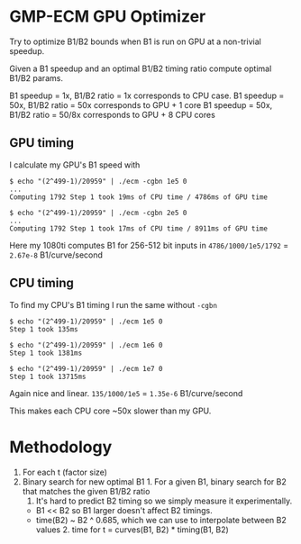 # GMP-ECM GPU Optimizer

Try to optimize B1/B2 bounds when B1 is run on GPU at a non-trivial speedup.

Given a B1 speedup and an optimal B1/B2 timing ratio compute optimal B1/B2 params.

B1 speedup = 1x, B1/B2 ratio = 1x corresponds to CPU case.
B1 speedup = 50x, B1/B2 ratio = 50x corresponds to GPU + 1 core
B1 speedup = 50x, B1/B2 ratio = 50/8x corresponds to GPU + 8 CPU cores

## GPU timing

I calculate my GPU's B1 speed with

```
$ echo "(2^499-1)/20959" | ./ecm -cgbn 1e5 0
...
Computing 1792 Step 1 took 19ms of CPU time / 4786ms of GPU time

$ echo "(2^499-1)/20959" | ./ecm -cgbn 2e5 0
...
Computing 1792 Step 1 took 17ms of CPU time / 8911ms of GPU time
```
Here my 1080ti computes B1 for 256-512 bit inputs in `4786/1000/1e5/1792` = `2.67e-8` B1/curve/second

## CPU timing

To find my CPU's B1 timing I run the same without `-cgbn`

```
$ echo "(2^499-1)/20959" | ./ecm 1e5 0
Step 1 took 135ms

$ echo "(2^499-1)/20959" | ./ecm 1e6 0
Step 1 took 1381ms

$ echo "(2^499-1)/20959" | ./ecm 1e7 0
Step 1 took 13715ms
```

Again nice and linear. `135/1000/1e5` = `1.35e-6` B1/curve/second

This makes each CPU core ~50x slower than my GPU.

# Methodology

1. For each t<X> (factor size)
  1. Binary search for new optimal B1
    1. For a given B1, binary search for B2 that matches the given B1/B2 ratio
      1. It's hard to predict B2 timing so we simply measure it experimentally.
        * B1 << B2 so B1 larger doesn't affect B2 timings.
        * time(B2) ~ B2 ^ 0.685, which we can use to interpolate between B2 values
    2. time for t<X> = curves(B1, B2) * timing(B1, B2)
